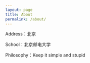 ```yaml
---
layout: page
title: About
permalink: /about/
---
```


Address：北京

School：北京邮电大学

Philosophy：Keep it simple and stupid


